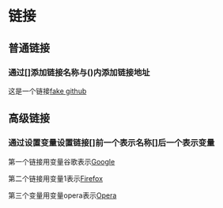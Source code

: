 # 链接

## 普通链接

### 通过[]添加链接名称与()内添加链接地址

这是一个链接[fake github](http://localhost:801/git/index.html)

## 高级链接

### 通过设置变量设置链接[]前一个表示名称[]后一个表示变量

第一个链接用变量谷歌表示[Google][谷歌]

第二个链接用变量1表示[Firefox][1]

第三个变量用变量opera表示[Opera][opera]

[谷歌]: http://www.google.com/
[1]:http:/localhost/FCC1/index.html/
[opera]:http:/localhost/FCC22/index.html/






